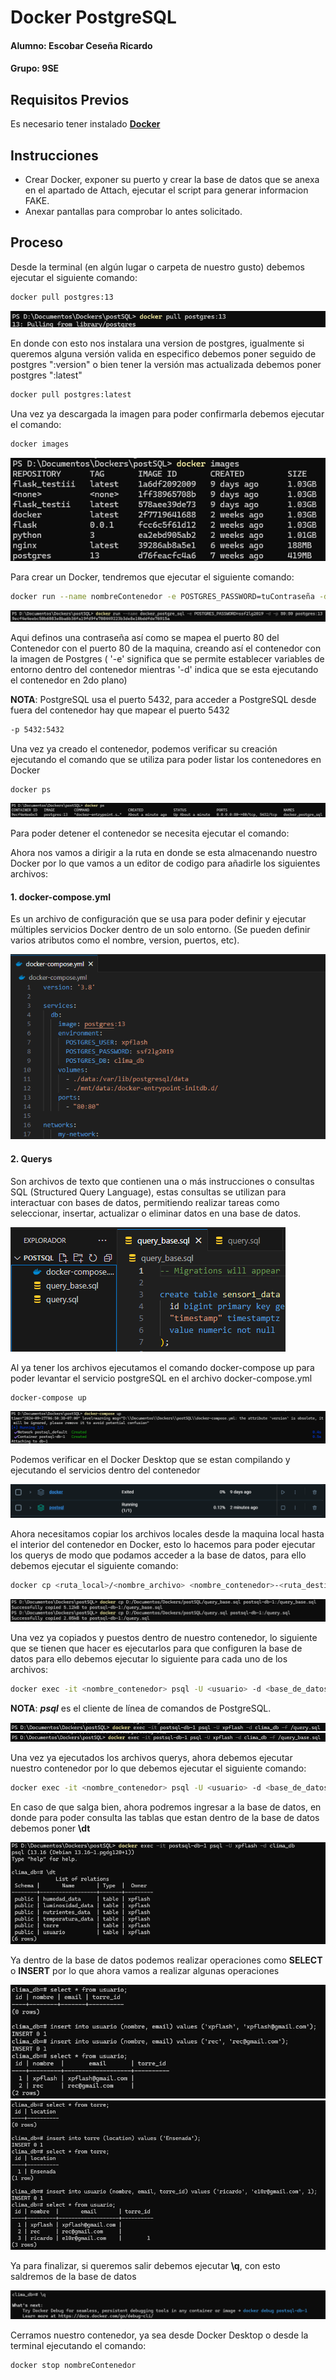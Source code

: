 # Docker PostgreSQL

#### Alumno: Escobar Ceseña Ricardo
#### Grupo: 9SE

## Requisitos Previos

Es necesario tener instalado [**Docker**](https://docs.docker.com/)

## Instrucciones

- Crear Docker, exponer su puerto y crear la base de datos que se anexa en el apartado de Attach, ejecutar el script para generar informacion FAKE. 
- Anexar pantallas para comprobar lo antes solicitado.

## Proceso

Desde la terminal (en algún lugar o carpeta de nuestro gusto) debemos ejecutar el siguiente comando:

```bash
docker pull postgres:13
```
![docker postgree pull](./images/postgree_pull.png)

En donde con esto nos instalara una version de postgres, igualmente si queremos alguna versión valida en especifico debemos poner seguido de postgres ":version" o bien tener la versión mas actualizada debemos poner postgres ":latest"

```bash
docker pull postgres:latest
```
Una vez ya descargada la imagen para poder confirmarla debemos ejecutar el comando:

```bash
docker images
```
![docker images](./images/docker_images.png)

Para crear un Docker, tendremos que ejecutar el siguiente comando:

```bash
docker run --name nombreContenedor -e POSTGRES_PASSWORD=tuContraseña -d -p 80:80 postgres:13
```
![docker run](./images/docker_run.png)

Aqui definos una contraseña así como se mapea el puerto 80 del Contenedor con el puerto 80 de la maquina, creando así el contenedor con la imagen de Postgres ( '-e' significa que se permite establecer variables de entorno dentro del contenedor mientras '-d' indica que se esta ejecutando el contenedor en 2do plano)

**NOTA**:  PostgreSQL usa el puerto 5432, para acceder a PostgreSQL desde fuera del contenedor hay que mapear el puerto 5432
```bash
-p 5432:5432
```

Una vez ya creado el contenedor, podemos verificar su creación ejecutando el comando que se utiliza para poder listar los contenedores en Docker

```bash
docker ps
```
![docker ps](./images/docker_ps.png)

Para poder detener el contenedor se necesita ejecutar el comando:

Ahora nos vamos a dirigir a la ruta en donde se esta almacenando nuestro Docker por lo que vamos a un editor de codigo para añadirle los siguientes archivos:

#### 1. docker-compose.yml
Es un archivo de configuración que se usa para poder definir y ejecutar múltiples servicios Docker dentro de un solo entorno. (Se pueden definir varios atributos como el nombre, version, puertos, etc).

![docker compose_yml](./images/docker_compose_yml.png)

#### 2. Querys
Son archivos de texto que contienen una o más instrucciones o consultas SQL (Structured Query Language), estas consultas se utilizan para interactuar con bases de datos, permitiendo realizar tareas como seleccionar, insertar, actualizar o eliminar datos en una base de datos.

![querys_sql](./images/querys_sql.png)

Al ya tener los archivos ejecutamos el comando docker-compose up para poder levantar el servicio postgreSQL en el archivo docker-compose.yml

```bash
docker-compose up
```
![docker_compose](./images/docker_compose_up.png)

Podemos verificar en el Docker Desktop que se estan compilando y ejecutando el servicios dentro del contenedor

![docker_container](./images/docker_postsql.png)

Ahora necesitamos copiar los archivos locales desde la maquina local hasta el interior del contenedor en Docker, esto lo hacemos para poder ejecutar los querys de modo que podamos acceder a la base de datos, para ello debemos ejecutar el siguiente comando:

```bash
docker cp <ruta_local>/<nombre_archivo> <nombre_contenedor>-<ruta_destino_contenedor>:/<nombre_archivo>
```
![copy_querys](./images/docker_copy_querys.png)

Una vez ya copiados y puestos dentro de nuestro contenedor, lo siguiente que se tienen que hacer es ejecutarlos para que configuren la base de datos para ello debemos ejecutar lo siguiente para cada uno de los archivos:

```bash
docker exec -it <nombre_contenedor> psql -U <usuario> -d <base_de_datos> -f <ruta_archivo_sql>
```
**NOTA**: ***psql*** es el cliente de línea de comandos de PostgreSQL.

![exec_query_base](./images/exec_query_base.png)
![exec_query](./images/exec_query.png)

Una vez ya ejecutados los archivos querys, ahora debemos ejecutar nuestro contenedor por lo que debemos ejecutar el siguiente comando:

```bash
docker exec -it <nombre_contenedor> psql -U <usuario> -d <base_de_datos>
```
En caso de que salga bien, ahora podremos ingresar a la base de datos, en donde para poder consulta las tablas que estan dentro de la base de datos debemos poner **\dt**

![ejecutar_db](./images/exec_dataBase.png)

Ya dentro de la base de datos podemos realizar operaciones como **SELECT** o **INSERT** por lo que ahora vamos a realizar algunas operaciones

![capturar_datos](./images/captura_datos.png)
![capturar_datos2](./images/captura_datos2.png)

Ya para finalizar, si queremos salir debemos ejecutar **\q**, con esto saldremos de la base de datos

![salir](./images/salir.png)

Cerramos nuestro contenedor, ya sea desde Docker Desktop o desde la terminal ejecutando el comando:

```bash
docker stop nombreContenedor
```
